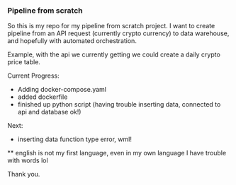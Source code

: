 ### Pipeline from scratch

So this is my repo for my pipeline from scratch project. I want to create pipeline from an API request (currently crypto currency) to data warehouse, and hopefully with automated orchestration. 

Example, with the api we currently getting we could create a daily crypto price table.

Current Progress:
- Adding docker-compose.yaml
- added dockerfile
- finished up python script (having trouble inserting data, connected to api and database ok!)

Next:
- inserting data function type error, wml!

** english is not my first language, even in my own language I have trouble with words lol

Thank you.